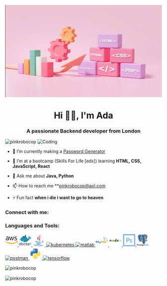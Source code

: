 <p align= "center"> 
  <img src="https://github.com/Pinkrobocop/Pinkrobocop/blob/main/GitHub%20main%20header.png" width="990" height= "297" title="Pink software female black coder" </p>

<h1 align="center">Hi 👋🏾, I'm Ada</h1>
<h3 align="center">A passionate Backend developer from London</h3>
<img align="right" alt="Coding" width="400" src="https://ab4ir.org/wp-content/uploads/2021/01/30cde9b2-65c2-4a5c-9fe2-4d5ffe5b2c81.gif">

<p align="left"> <img src="https://komarev.com/ghpvc/?username=pinkrobocop&label=Profile%20views&color=0e75b6&style=flat" alt="pinkrobocop" /> </p>

- 🔭 I’m currently making a [Password Generator](https://pinkrobocop.github.io/M5C/)

- 🌱 I’m at a bootcamp (Skills For Life [edx]) learning **HTML, CSS, JavaScript, React**

- 💬 Ask me about **Java, Python**

- 📫 How to reach me **pinkrobocop@aol.com

- ⚡ Fun fact **when i die i want to go to heaven**

<h3 align="left">Connect with me:</h3>
<p align="left">
</p>

<h3 align="left">Languages and Tools:</h3>
<p align="left"> <a href="https://aws.amazon.com" target="_blank" rel="noreferrer"> <img src="https://raw.githubusercontent.com/devicons/devicon/master/icons/amazonwebservices/amazonwebservices-original-wordmark.svg" alt="aws" width="40" height="40"/> </a> <a href="https://www.docker.com/" target="_blank" rel="noreferrer"> <img src="https://raw.githubusercontent.com/devicons/devicon/master/icons/docker/docker-original-wordmark.svg" alt="docker" width="40" height="40"/> </a> <a href="https://www.java.com" target="_blank" rel="noreferrer"> <img src="https://raw.githubusercontent.com/devicons/devicon/master/icons/java/java-original.svg" alt="java" width="40" height="40"/> </a> <a href="https://kubernetes.io" target="_blank" rel="noreferrer"> <img src="https://www.vectorlogo.zone/logos/kubernetes/kubernetes-icon.svg" alt="kubernetes" width="40" height="40"/> </a> <a href="https://www.mathworks.com/" target="_blank" rel="noreferrer"> <img src="https://upload.wikimedia.org/wikipedia/commons/2/21/Matlab_Logo.png" alt="matlab" width="40" height="40"/> </a> <a href="https://www.mysql.com/" target="_blank" rel="noreferrer"> <img src="https://raw.githubusercontent.com/devicons/devicon/master/icons/mysql/mysql-original-wordmark.svg" alt="mysql" width="40" height="40"/> </a> <a href="https://nodejs.org" target="_blank" rel="noreferrer"> <img src="https://raw.githubusercontent.com/devicons/devicon/master/icons/nodejs/nodejs-original-wordmark.svg" alt="nodejs" width="40" height="40"/> </a> <a href="https://www.photoshop.com/en" target="_blank" rel="noreferrer"> <img src="https://raw.githubusercontent.com/devicons/devicon/master/icons/photoshop/photoshop-line.svg" alt="photoshop" width="40" height="40"/> </a> <a href="https://www.postgresql.org" target="_blank" rel="noreferrer"> <img src="https://raw.githubusercontent.com/devicons/devicon/master/icons/postgresql/postgresql-original-wordmark.svg" alt="postgresql" width="40" height="40"/> </a> <a href="https://postman.com" target="_blank" rel="noreferrer"> <img src="https://www.vectorlogo.zone/logos/getpostman/getpostman-icon.svg" alt="postman" width="40" height="40"/> </a> <a href="https://www.python.org" target="_blank" rel="noreferrer"> <img src="https://raw.githubusercontent.com/devicons/devicon/master/icons/python/python-original.svg" alt="python" width="40" height="40"/> </a> <a href="https://www.tensorflow.org" target="_blank" rel="noreferrer"> <img src="https://www.vectorlogo.zone/logos/tensorflow/tensorflow-icon.svg" alt="tensorflow" width="40" height="40"/> </a> </p>

<p><img align="center" src="https://github-readme-stats.vercel.app/api/top-langs?username=pinkrobocop&show_icons=true&locale=en&layout=compact" alt="pinkrobocop" /></p>

<p><img align="center" src="https://github-readme-streak-stats.herokuapp.com/?user=pinkrobocop&" alt="pinkrobocop" /></p>
